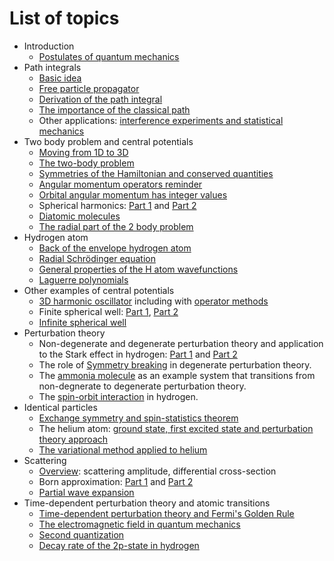 # List of topics

- Introduction
    + [Postulates of quantum mechanics](https://andrewcumming.github.io/phys457/lecture1.html#postulates-of-quantum-mechanics)
- Path integrals
    + [Basic idea](https://andrewcumming.github.io/phys457/lecture1.html#path-integrals)
    + [Free particle propagator](https://andrewcumming.github.io/phys457/lecture2.html#the-propagator-for-a-free-particle)
    + [Derivation of the path integral](https://andrewcumming.github.io/phys457/lecture2.html#derivation-of-the-path-integral)
    + [The importance of the classical path](https://andrewcumming.github.io/phys457/lecture3.html#the-classical-path-and-the-semi-classical-approximation)
    + Other applications: [interference experiments and statistical mechanics](https://andrewcumming.github.io/phys457/lecture3.html#interference-experiments-with-gravity-and-magnetic-fields)
- Two body problem and central potentials
    + [Moving from 1D to 3D](https://andrewcumming.github.io/phys457/lecture5.html#moving-from-1d-to-3d)
    + [The two-body problem](https://andrewcumming.github.io/phys457/lecture5.html#the-two-body-problem)
    + [Symmetries of the Hamiltonian and conserved quantities](https://andrewcumming.github.io/phys457/lecture5.html#symmetries-of-the-hamiltonian)
    + [Angular momentum operators reminder](https://andrewcumming.github.io/phys457/lecture6.html#reminder-of-angular-momentum-operators)
    + [Orbital angular momentum has integer values](https://andrewcumming.github.io/phys457/lecture6.html#orbital-angular-momentum-has-integer-values)
    + Spherical harmonics: [Part 1](https://andrewcumming.github.io/phys457/lecture6.html#eigenstates-of-orbital-angular-momentum-in-position-space) and [Part 2](https://andrewcumming.github.io/phys457/lecture7.html#properties-of-the-spherical-harmonics)
    + [Diatomic molecules](https://andrewcumming.github.io/phys457/lecture8.html#diatomic-molecules)
    + [The radial part of the 2 body problem](https://andrewcumming.github.io/phys457/lecture7.html#the-radial-part-of-the-two-body-problem)
- Hydrogen atom
    + [Back of the envelope hydrogen atom](https://andrewcumming.github.io/phys457/lecture4.html#back-of-the-envelope-hydrogen-atom)
    + [Radial Schrödinger equation](https://andrewcumming.github.io/phys457/lecture8.html#schrodinger-equation-for-the-radial-part-of-the-hydrogen-atom-wavefunction)
    + [General properties of the H atom wavefunctions](https://andrewcumming.github.io/phys457/lecture9.html)
    + [Laguerre polynomials](https://andrewcumming.github.io/phys457/lecture10.html#how-this-works-mathematically-laguerre-polynomials)
- Other examples of central potentials
    + [3D harmonic oscillator](https://andrewcumming.github.io/phys457/lecture11.html#d-harmonic-oscillator) including with [operator methods](https://andrewcumming.github.io/phys457/lecture11.html#an-operator-approach-to-the-3d-harmonic-oscillator)
    + Finite spherical well: [Part 1](https://andrewcumming.github.io/phys457/lecture12.html#finite-spherical-well), [Part 2](https://andrewcumming.github.io/phys457/lecture13.html#finite-spherical-well)
    + [Infinite spherical well](https://andrewcumming.github.io/phys457/lecture13.html#infinite-spherical-well)
- Perturbation theory
    + Non-degenerate and degenerate perturbation theory and application to the Stark effect in hydrogen: [Part 1](https://andrewcumming.github.io/phys457/lecture14.html#the-stark-effect-in-hydrogen-and-perturbation-theory) and [Part 2](https://andrewcumming.github.io/phys457/lecture15.html)
    + The role of [Symmetry breaking](https://andrewcumming.github.io/phys457/lecture16.html) in degenerate perturbation theory. 
    + The [ammonia molecule](https://andrewcumming.github.io/phys457/lecture17.html#more-on-the-ammonia-molecule) as an example system that transitions from non-degnerate to degenerate perturbation theory. 
    + The [spin-orbit interaction](https://andrewcumming.github.io/phys457/lecture17.html#the-real-hydrogen-atom-fine-structure) in hydrogen.
- Identical particles
    + [Exchange symmetry and spin-statistics theorem](https://andrewcumming.github.io/phys457/lecture18.html#multi-particle-states-and-spin-statistics)
    + The helium atom: [ground state, first excited state and perturbation theory approach](https://andrewcumming.github.io/phys457/lecture19.html#helium-atom)
    + [The variational method applied to helium](https://andrewcumming.github.io/phys457/lecture20.html#variational-method-applied-to-helium)
- Scattering
    + [Overview](https://andrewcumming.github.io/phys457/lecture21.html#overview-of-scattering): scattering amplitude, differential cross-section
    + Born approximation: [Part 1](https://andrewcumming.github.io/phys457/lecture21.html#born-approximation) and [Part 2](https://andrewcumming.github.io/phys457/lecture22.html#born-approximation-continued)
    + [Partial wave expansion](https://andrewcumming.github.io/phys457/lecture22.html#partial-wave-expansion)
- Time-dependent perturbation theory and atomic transitions
    + [Time-dependent perturbation theory and Fermi's Golden Rule](https://andrewcumming.github.io/phys457/lecture23.html#time-dependent-perturbation-theory)
    + [The electromagnetic field in quantum mechanics](https://andrewcumming.github.io/phys457/lecture24.html#the-electromagnetic-field-in-quantum-mechanics)
    + [Second quantization](https://andrewcumming.github.io/phys457/lecture25.html#second-quantization)
    + [Decay rate of the 2p-state in hydrogen](https://andrewcumming.github.io/phys457/lecture25.html#decay-rate-of-the-2p-state-in-hydrogen)